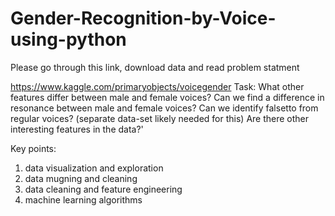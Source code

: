 # Gender-Recognition-by-Voice-using-python

Please go through this link, download data and read problem statment

https://www.kaggle.com/primaryobjects/voicegender
Task:
What other features differ between male and female voices?
Can we find a difference in resonance between male and female voices?
Can we identify falsetto from regular voices? (separate data-set likely needed for this)
Are there other interesting features in the data?'

Key points:
1. data visualization and exploration
2. data mugning and cleaning 
3. data cleaning and feature engineering
4. machine learning algorithms 


